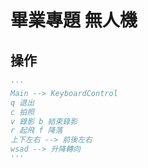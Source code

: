 # 畢業專題 無人機
## 操作
``` python =
'''
Main --> KeyboardControl
q 退出
c 拍照
v 錄影 b 結束錄影
r 起飛 f 降落
上下左右 --> 前後左右
wsad --> 升降轉向
'''
```
